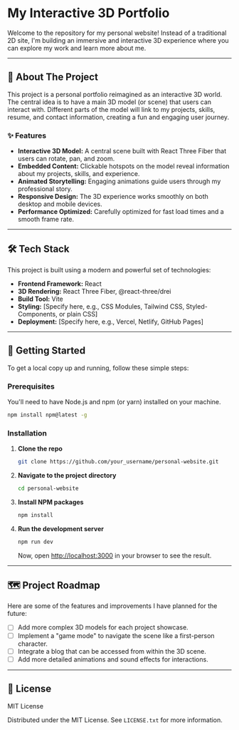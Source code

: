 # My Interactive 3D Portfolio

Welcome to the repository for my personal website! Instead of a traditional 2D site, I'm building an immersive and interactive 3D experience where you can explore my work and learn more about me.

---

## 🌟 About The Project

This project is a personal portfolio reimagined as an interactive 3D world. The central idea is to have a main 3D model (or scene) that users can interact with. Different parts of the model will link to my projects, skills, resume, and contact information, creating a fun and engaging user journey.

### ✨ Features

- **Interactive 3D Model:** A central scene built with React Three Fiber that users can rotate, pan, and zoom.
- **Embedded Content:** Clickable hotspots on the model reveal information about my projects, skills, and experience.
- **Animated Storytelling:** Engaging animations guide users through my professional story.
- **Responsive Design:** The 3D experience works smoothly on both desktop and mobile devices.
- **Performance Optimized:** Carefully optimized for fast load times and a smooth frame rate.

---

## 🛠️ Tech Stack

This project is built using a modern and powerful set of technologies:

- **Frontend Framework:** React
- **3D Rendering:** React Three Fiber, @react-three/drei
- **Build Tool:** Vite
- **Styling:** [Specify here, e.g., CSS Modules, Tailwind CSS, Styled-Components, or plain CSS]
- **Deployment:** [Specify here, e.g., Vercel, Netlify, GitHub Pages]

---

## 🚀 Getting Started

To get a local copy up and running, follow these simple steps:

### Prerequisites

You'll need to have Node.js and npm (or yarn) installed on your machine.

```sh
npm install npm@latest -g
```

### Installation

1. **Clone the repo**
    ```sh
    git clone https://github.com/your_username/personal-website.git
    ```
2. **Navigate to the project directory**
    ```sh
    cd personal-website
    ```
3. **Install NPM packages**
    ```sh
    npm install
    ```
4. **Run the development server**
    ```sh
    npm run dev
    ```
    Now, open [http://localhost:3000](http://localhost:3000) in your browser to see the result.

---

## 🗺️ Project Roadmap

Here are some of the features and improvements I have planned for the future:

- [ ] Add more complex 3D models for each project showcase.
- [ ] Implement a "game mode" to navigate the scene like a first-person character.
- [ ] Integrate a blog that can be accessed from within the 3D scene.
- [ ] Add more detailed animations and sound effects for interactions.

---

## 📄 License

MIT License

Distributed under the MIT License. See `LICENSE.txt` for more information.

